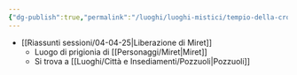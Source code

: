 ```yaml
---
{"dg-publish":true,"permalink":"/luoghi/luoghi-mistici/tempio-della-croce-della-rinascita/","tags":["tempio-croce-rinascita"],"noteIcon":""}
---
```


 - [[Riassunti sessioni/04-04-25\|Liberazione di Miret]]
   - Luogo di prigionia di [[Personaggi/Miret\|Miret]]
   - Si trova a [[Luoghi/Città e Insediamenti/Pozzuoli\|Pozzuoli]]